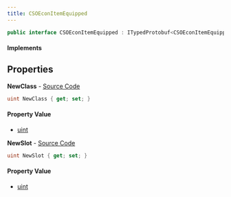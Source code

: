 ```yaml
---
title: CSOEconItemEquipped
---
```


```csharp
public interface CSOEconItemEquipped : ITypedProtobuf<CSOEconItemEquipped>, INativeHandle
```

#### Implements

## Properties

**NewClass** - [Source Code](https://github.com/swiftly-solution/swiftlys2/blob/main/managed/src/SwiftlyS2.Generated/Protobufs/Interfaces/CSOEconItemEquipped.cs#L13)

```csharp
uint NewClass { get; set; }
```

#### Property Value

- [uint](https://learn.microsoft.com/dotnet/api/system.uint32)

**NewSlot** - [Source Code](https://github.com/swiftly-solution/swiftlys2/blob/main/managed/src/SwiftlyS2.Generated/Protobufs/Interfaces/CSOEconItemEquipped.cs#L16)

```csharp
uint NewSlot { get; set; }
```

#### Property Value

- [uint](https://learn.microsoft.com/dotnet/api/system.uint32)


